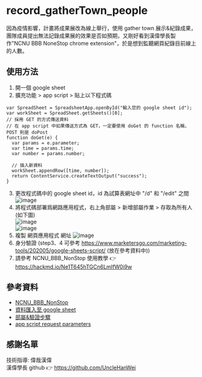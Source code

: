 # record_gatherTown_people
因為疫情影響，計畫將成果展改為線上舉行，使用 gather town 展示&紀錄成果，團隊成員提出無法記錄成果展的效果是否如預期，又剛好看到漢偉學長製作"NCNU BBB NoneStop chrome extension"，於是想到監聽網頁紀錄目前線上的人數。
## 使用方法
1. 開一個 google sheet
2. 擴充功能 > app script > 貼上以下程式碼
```javascript=
var SpreadSheet = SpreadsheetApp.openById("輸入您的 google sheet id");
var workSheet = SpreadSheet.getSheets()[0];
// 採用 GET 的方式傳送資料
// 在 app script 中如果傳送方式為 GET，一定要使用 doGet 的 function 名稱，POST 則是 doPost
function doGet(e) {
  var params = e.parameter;
  var time = params.time;
  var number = params.number;

  // 插入新資料
  workSheet.appendRow([time, number]);
  return ContentService.createTextOutput("success");
}
```
3. 更改程式碼中的 google sheet id，id 為試算表網址中 "/d" 和 "/edit" 之間
![image](https://user-images.githubusercontent.com/82037691/153189661-502d90df-b02a-4d75-b3b2-a42f67b7b42e.png)
4. 將程式碼部署爲網路應用程式，右上角部屬 > 新增部屬作業 > 存取為所有人(如下圖)<br/>
![image](https://user-images.githubusercontent.com/82037691/153187043-a2fb5d83-47ad-4f2d-965e-fafd40906a7f.png)<br/>
![image](https://user-images.githubusercontent.com/82037691/153187288-ebbdb6e0-0a2c-49d1-921b-16a423323511.png)<br/>
5. 複製 網頁應用程式 網址
![image](https://user-images.githubusercontent.com/82037691/153190157-1b8ace55-f60c-4e9f-8213-dc57f3adf776.png)
6. 身分驗證
(step3、4 可參考 https://www.marketersgo.com/marketing-tools/202005/google-sheets-script/ (放在參考資料中))
7. 請參考 NCNU_BBB_NonStop 使用教學 :point_right: https://hackmd.io/Ne1T645hTGCn6LmIfW0i9w

## 參考資料
- [NCNU_BBB_NonStop](https://github.com/UncleHanWei/NCNU_BBB_NonStop)
- [資料匯入至 google sheet](https://medium.com/unalai/%E5%AF%AB%E7%B5%A6%E7%B4%94%E5%89%8D%E7%AB%AF-%E8%AE%93-google-sheets-%E7%95%B6%E4%BD%A0%E7%9A%84%E5%BE%8C%E7%AB%AF%E5%AE%8C%E6%88%90%E5%AF%AB%E5%85%A5%E5%8A%9F%E8%83%BD-715799e5e013)
- [部屬&驗證步驟](https://www.marketersgo.com/marketing-tools/202005/google-sheets-script/)
- [app script request parameters](https://developers.google.com/apps-script/guides/web#url_parameters)
## 感謝名單
技術指導: 偉哉漢偉 <br/>
漢偉學長 github :point_right: https://github.com/UncleHanWei
